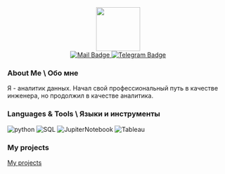 <div id="header" align="center">
  <img src="https://media.giphy.com/media/CGdcqv9IQ257q3TOUk/giphy.gif" width="100"/>
</div>

<div id="badges" align="center">
  <a href="mailto:i@suchkovik.ru">
    <img src="https://img.shields.io/badge/-mail-69b5cc?style=for-the-badge&logo=mail" alt="Mail Badge"/>
  </a>
  <a href="https://t.me/suchkovigor">
    <img src="https://img.shields.io/badge/-Telegram-69b5cc?style=for-the-badge&logo=Telegram" alt="Telegram Badge"/>
  </a>
</div>

<div align="center">
  <img src="https://komarev.com/ghpvc/?username=IgorSuchkov-github-username&style=flat-square&color=blue" alt=""/>
</div>

### About Me \ Обо мне
Я  - аналитик данных. 
Начал свой профессиональный путь в качестве инженера, но продолжил в качестве аналитика.   

### Languages & Tools \ Языки и инструменты
![python](https://img.shields.io/badge/-Python-69b5cc?style=for-the-badge&logo=python)
![SQL](https://img.shields.io/badge/-PostgreSQL-69b5cc?style=for-the-badge&logo=postgreSQL)
![JupiterNotebook](https://img.shields.io/badge/-Jupyter-69b5cc?style=for-the-badge&logo=jupyter)
![Tableau](https://img.shields.io/badge/-Tableau-69b5cc?style=for-the-badge&logo=tableau)

### My projects
[My projects](churn_analysis_and_customer_acquisition/)
